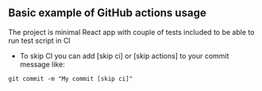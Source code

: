## Basic example of GitHub actions usage

The project is minimal React app with couple of tests included to be able to run test script in CI

- To skip CI you can add [skip ci] or [skip actions] to your commit message like:
```
git commit -m "My commit [skip ci]"
```